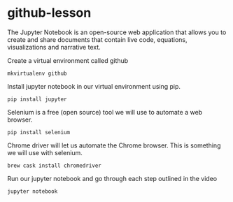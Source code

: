 # github-lesson

The Jupyter Notebook is an open-source web application that allows you to create and share documents that contain live code, equations, visualizations and narrative text. 

Create a virtual environment called github
``` 
mkvirtualenv github
```

Install jupyter notebook in our virtual environment using pip.
``` 
pip install jupyter
```

Selenium is a free (open source) tool we will use to automate a web browser.
``` 
pip install selenium
```

Chrome driver will let us automate the Chrome browser. This is something we will use with selenium. 
``` 
brew cask install chromedriver
```

Run our jupyter notebook and go through each step outlined in the video
``` 
jupyter notebook
```
